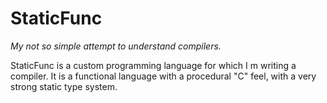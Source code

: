 StaticFunc
==========

*My not so simple attempt to understand compilers.*

StaticFunc is a custom programming language for which I m writing a compiler.
It is a functional language with a procedural "C" feel, with a very strong static type system.


